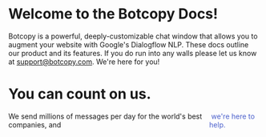 # Welcome to the Botcopy Docs!

Botcopy is a powerful, deeply-customizable chat window that allows you to augment your website with Google's Dialogflow NLP. These docs outline our product and its features. If you do run into any walls please let us know at support@botcopy.com. We're here for you!

# You can count on us.

<div style="display: flex; flex-direction: row">
We send millions of messages per day for the world's best companies, and <div onclick='Botcopy.sendEvent("docs"); Botcopy.openWindow()' style="color: #4B60CC; cursor: pointer">&nbsp;we're here to help.</div></div>


